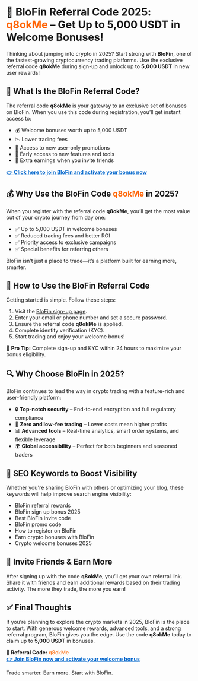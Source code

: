 <h1>🚀 BloFin Referral Code 2025: <span style="color:#ff6600;">q8okMe</span> – Get Up to 5,000 USDT in Welcome Bonuses!</h1>

<p>Thinking about jumping into crypto in 2025? Start strong with <strong>BloFin</strong>, one of the fastest-growing cryptocurrency trading platforms. Use the exclusive referral code <strong>q8okMe</strong> during sign-up and unlock up to <strong>5,000 USDT</strong> in new user rewards!</p>

<h2>🎯 What Is the BloFin Referral Code?</h2>
<p>The referral code <strong>q8okMe</strong> is your gateway to an exclusive set of bonuses on BloFin. When you use this code during registration, you’ll get instant access to:</p>
<ul>
  <li>💰 Welcome bonuses worth up to 5,000 USDT</li>
  <li>📉 Lower trading fees</li>
  <li>🎁 Access to new user-only promotions</li>
  <li>🚀 Early access to new features and tools</li>
  <li>💸 Extra earnings when you invite friends</li>
</ul>

<p><a href="https://www.blofin.com/signup?r=q8okMe" target="_blank" style="color:#0066cc; font-weight:bold;">👉 Click here to join BloFin and activate your bonus now</a></p>

<h2>💰 Why Use the BloFin Code <span style="color:#ff6600;">q8okMe</span> in 2025?</h2>
<p>When you register with the referral code <strong>q8okMe</strong>, you’ll get the most value out of your crypto journey from day one:</p>
<ul>
  <li>✅ Up to 5,000 USDT in welcome bonuses</li>
  <li>✅ Reduced trading fees and better ROI</li>
  <li>✅ Priority access to exclusive campaigns</li>
  <li>✅ Special benefits for referring others</li>
</ul>

<p>BloFin isn’t just a place to trade—it’s a platform built for earning more, smarter.</p>

<h2>📝 How to Use the BloFin Referral Code</h2>
<p>Getting started is simple. Follow these steps:</p>
<ol>
  <li>Visit the <a href="https://www.blofin.com/signup?r=q8okMe" target="_blank">BloFin sign-up page</a>.</li>
  <li>Enter your email or phone number and set a secure password.</li>
  <li>Ensure the referral code <strong>q8okMe</strong> is applied.</li>
  <li>Complete identity verification (KYC).</li>
  <li>Start trading and enjoy your welcome bonus!</li>
</ol>

<p>📌 <strong>Pro Tip:</strong> Complete sign-up and KYC within 24 hours to maximize your bonus eligibility.</p>

<h2>🔍 Why Choose BloFin in 2025?</h2>
<p>BloFin continues to lead the way in crypto trading with a feature-rich and user-friendly platform:</p>
<ul>
  <li>🔒 <strong>Top-notch security</strong> – End-to-end encryption and full regulatory compliance</li>
  <li>💸 <strong>Zero and low-fee trading</strong> – Lower costs mean higher profits</li>
  <li>📊 <strong>Advanced tools</strong> – Real-time analytics, smart order systems, and flexible leverage</li>
  <li>🌍 <strong>Global accessibility</strong> – Perfect for both beginners and seasoned traders</li>
</ul>

<h2>🔗 SEO Keywords to Boost Visibility</h2>
<p>Whether you're sharing BloFin with others or optimizing your blog, these keywords will help improve search engine visibility:</p>
<ul>
  <li>BloFin referral rewards</li>
  <li>BloFin sign up bonus 2025</li>
  <li>Best BloFin invite code</li>
  <li>BloFin promo code</li>
  <li>How to register on BloFin</li>
  <li>Earn crypto bonuses with BloFin</li>
  <li>Crypto welcome bonuses 2025</li>
</ul>

<h2>🤝 Invite Friends & Earn More</h2>
<p>After signing up with the code <strong>q8okMe</strong>, you’ll get your own referral link. Share it with friends and earn additional rewards based on their trading activity. The more they trade, the more you earn!</p>

<h2>✅ Final Thoughts</h2>
<p>If you’re planning to explore the crypto markets in 2025, BloFin is the place to start. With generous welcome rewards, advanced tools, and a strong referral program, BloFin gives you the edge. Use the code <strong>q8okMe</strong> today to claim up to <strong>5,000 USDT</strong> in bonuses.</p>

<p><strong>🎁 Referral Code:</strong> <span style="color:#ff6600;">q8okMe</span><br>
<a href="https://www.blofin.com/signup?r=q8okMe" target="_blank" style="color:#0066cc; font-weight:bold;">👉 Join BloFin now and activate your welcome bonus</a></p>

<p>Trade smarter. Earn more. Start with BloFin.</p>

</body>
</html>
